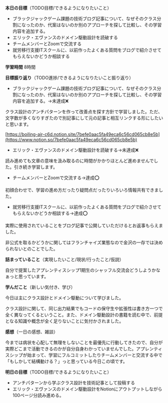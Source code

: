 **本日の目標**（TODO目標/できるようになりたいこと）

- ブラックジャックゲーム課題の技術ブログ記事について、なぜそのクラス分割になったのか、代案はないのか別のアプローチを探して比較し、その学習内容を追加する。
- エリック・エヴァンスのドメイン駆動設計を読破する
- チームメンバーとZoomで交流する
- 就労移行支援ITスクールに、以前作ったよくある質問をブログで紹介させてもらえないかどうか相談する

**学習時間** 8時間

**目標振り返り**（TODO進捗/できるようになりたいこと振り返り）

- ブラックジャックゲーム課題の技術ブログ記事について、なぜそのクラス分割になったのか、代案はないのか別のアプローチを探して比較し、その学習内容を追加する。→未達成❌

クラス設計のアンチパターンを作って改善点を探す方針で学習しました。ただ、文字数が多くなりすぎたので別記事にして元の記事と相互リンクする形にしたいと思います。

[https://boiling-air-c6d.notion.site/7befe0aac5fa49eca6c56cd065cb8e5b](https://www.notion.so/7befe0aac5fa49eca6c56cd065cb8e5b)

- エリック・エヴァンスのドメイン駆動設計を読破する→未達成❌

読み進めても文章の意味を汲み取るのに時間がかかりほとんど進めませんでした。引き続き学習します。

- チームメンバーとZoomで交流する→達成⭕️

初顔合わせで、学習の進め方だったり疑問点だったりいろいろ情報共有できました。

- 就労移行支援ITスクールに、以前作ったよくある質問をブログで紹介させてもらえないかどうか相談する→達成⭕️

実際に使用されていることをブログ記事で公開していただけるとお返事もらえました。

非公式を取るかどうかに関してはフランチャイズ業態なので金沢の一存では決められないとのことでした。

**詰まっていること**（実現したいこと/現状/行ったこと/仮説）

自分で提案したアプレンティスシップ1期生のシャッフル交流会どうしようかなぁっと思っています。

**学んだこと**（新しい気付き、学び）

今日は主にクラス設計とドメイン駆動について学びました。

クラス設計に関して、同じ出力結果でもコードの保守生や拡張性は書き方一つで全く異なってくるということ。また、ドメイン駆動設計の書籍を読む中で、前提となる知識や概念が全く足りないことに気付かされました。

**感想**（一日の感想、雑談）

今までは病状を心配して無理をしないことを最優先に行動してきたので、自分が実際どこまで活動できるのかが自分自身わかっていませんでした。アプレンティスシップが始まって、学習にフルコミットしたりチームメンバーと交流する中で「もしかして結構動ける？」っと思っている今日この頃です。

**明日の目標**（TODO目標/できるようになりたいこと）

- アンチパターンから学ぶクラス設計を技術記事として投稿する
- エリック・エヴァンスのドメイン駆動設計をNotionにアウトプットしながら100ページ分読み進める。
